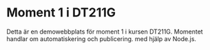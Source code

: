 # Moment 1 i DT211G

Detta är en demowebbplats för moment 1 i kursen DT211G. Momentet handlar om automatiskering och publicering. med hjälp av Node.js.